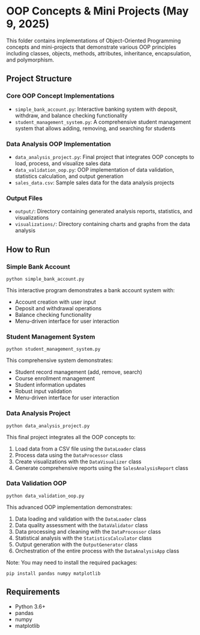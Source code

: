# OOP Concepts & Mini Projects (May 9, 2025)

This folder contains implementations of Object-Oriented Programming concepts and mini-projects that demonstrate various OOP principles including classes, objects, methods, attributes, inheritance, encapsulation, and polymorphism.

## Project Structure

### Core OOP Concept Implementations
- `simple_bank_account.py`: Interactive banking system with deposit, withdraw, and balance checking functionality
- `student_management_system.py`: A comprehensive student management system that allows adding, removing, and searching for students

### Data Analysis OOP Implementation
- `data_analysis_project.py`: Final project that integrates OOP concepts to load, process, and visualize sales data
- `data_validation_oop.py`: OOP implementation of data validation, statistics calculation, and output generation
- `sales_data.csv`: Sample sales data for the data analysis projects

### Output Files
- `output/`: Directory containing generated analysis reports, statistics, and visualizations
- `visualizations/`: Directory containing charts and graphs from the data analysis

## How to Run

### Simple Bank Account

```
python simple_bank_account.py
```

This interactive program demonstrates a bank account system with:
- Account creation with user input
- Deposit and withdrawal operations
- Balance checking functionality
- Menu-driven interface for user interaction

### Student Management System

```
python student_management_system.py
```

This comprehensive system demonstrates:
- Student record management (add, remove, search)
- Course enrollment management
- Student information updates
- Robust input validation
- Menu-driven interface for user interaction

### Data Analysis Project

```
python data_analysis_project.py
```

This final project integrates all the OOP concepts to:
1. Load data from a CSV file using the `DataLoader` class
2. Process data using the `DataProcessor` class
3. Create visualizations with the `DataVisualizer` class
4. Generate comprehensive reports using the `SalesAnalysisReport` class

### Data Validation OOP

```
python data_validation_oop.py
```

This advanced OOP implementation demonstrates:
1. Data loading and validation with the `DataLoader` class
2. Data quality assessment with the `DataValidator` class
3. Data processing and cleaning with the `DataProcessor` class
4. Statistical analysis with the `StatisticsCalculator` class
5. Output generation with the `OutputGenerator` class
6. Orchestration of the entire process with the `DataAnalysisApp` class

Note: You may need to install the required packages:

```
pip install pandas numpy matplotlib
```

## Requirements

- Python 3.6+
- pandas
- numpy
- matplotlib
